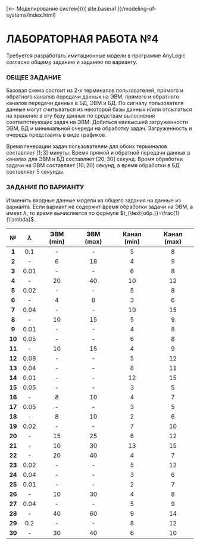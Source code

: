 [⟵ Моделирование систем]({{ site.baseurl }}/modeling-of-systems/index.html)

# **ЛАБОРАТОРНАЯ РАБОТА №4**

Требуется разработать имитационные модели в программе AnyLogic согласно общему заданию и заданию по варианту.

### **ОБЩЕЕ ЗАДАНИЕ**

Базовая схема состоит из 2-х терминалов пользователей, прямого и обратного каналов передачи данных на ЭВМ, прямого и обратного каналов передачи данных в БД, ЭВМ и БД. По сигналу пользователя данные могут считываться из некоторой базы данных и/или отсылаться на хранение в эту базу данных по средствам выполнения соответствующих задач на ЭВМ. Добиться наивысшей загруженности ЭВМ, БД и минимальной очереди на обработку задач. Загруженность и очередь представить в виде графиков.

Время генерации задач пользователем для обоих терминалов составляет $[1;3]$ минуты. Время прямой и обратной передачи данных в каналах для ЭВМ и БД составляет $[20;30]$ секунд. Время обработки задачи на ЭВМ составляет $[10;20]$ секунд, а время обработки в БД составляет $5$ секунды.

### **ЗАДАНИЕ ПО ВАРИАНТУ**

Изменить входные данные модели из общего задания на данные из варианта. Если вариант не содержит время обработки задачи на ЭВМ, а имеет $\lambda$, то время вычисляется по формуле $t_{\text{обр.}}=\frac{1}{\lambda}$.

| № | $\lambda$ | ЭВМ (min) | ЭВМ (max) | Канал (min) | Канал (max) |
|:-:|:-:|:-:|:-:|:-:|:-:|
| **1** | 0.1 | - | - | 5 | 8 |
| **2** | - | 6 | 18 | 4 | 9 |
| **3** | 0.01 | - | - | 6 | 8 |
| **4** | - | 20 | 40 | 10 | 12 |
| **5** | 0.02 | - | - | 5 | 8 |
| **6** | - | 4 | 8 | 3 | 6 |
| **7** | 0.04 | - | - | 10 | 15 |
| **8** | - | 10 | 15 | 5 | 9 |
| **9** | 0.01 | - | - | 4 | 8 |
| **10** | 0.05 | - | - | 6 | 8 |
| **11** | - | 10 | 15 | 4 | 9 |
| **12** | 0.08 | - | - | 5 | 12 |
| **13** | 0.04 | - | - | 8 | 11 |
| **14** | 0.01 | - | - | 12 | 15 |
| **15** | 0.05 | - | - | 3 | 5 |
| **16** | - | 8 | 10 | 4 | 7 |
| **17** | 0.05 | - | - | 3 | 5 |
| **18** | - | 8 | 10 | 2 | 6 |
| **19** | 0.02 | - | - | 7 | 10 |
| **20** | - | 15 | 25 | 6 | 12 |
| **21** | - | 10 | 30 | 13 | 15 |
| **22** | - | 20 | 40 | 4 | 7 |
| **23** | 0.02 | - | - | 5 | 12 |
| **24** | 0.04 | - | - | 3 | 6 |
| **25** | 0.01 | - | - | 2 | 7 |
| **26** | - | 10 | 30 | 4 | 8 |
| **27** | 0.04 | - | - | 5 | 9 |
| **28** | - | 40 | 60 | 9 | 14 |
| **29** | 0.2 | - | - | 8 | 12 |
| **30** | - | 30 | 40 | 6 | 10 |
